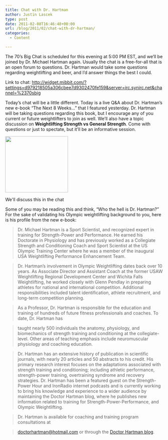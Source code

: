 ```yaml
---
title: Chat with Dr. Hartman
author: Justin Lascek
type: post
date: 2011-02-08T16:46:48+00:00
url: /blog/2011/02/chat-with-dr-hartman/
categories:
  - Content

---
```

The 70&#8217;s Big Chat is scheduled for this evening at 5:00 PM EST, and we&#8217;ll be joined by Dr. Michael Hartman again. Usually the chat is a free-for-all that is an open forum to questions. Dr. Hartman would take some questions regarding weightlifting and beer, and I&#8217;d answer things the best I could.
  
Link to chat: http://widget.mibbit.com/?settings=d979218505a306cbee7d9302470fe159&server=irc.synirc.net&channel=%2370sbig
  

  
Today&#8217;s chat will be a little different. Today is a live Q&A about Dr. Hartman&#8217;s new e-book &#8220;The Next 8 Weeks&#8230;&#8221; that I featured yesterday. Dr. Hartman will be taking questions regarding this book, but I encourage any of you current or future weightlifters to join as well. We&#8217;ll also have a topic discussion on **Weightlifting Strength vs General Strength**. Come with questions or just to spectate, but it&#8217;ll be an informative session.
  

  


<div id="attachment_3583" style="width: 210px" class="wp-caption aligncenter">
  <a href="/2011/02/paperbackstack-1.jpg"><img aria-describedby="caption-attachment-3583" data-attachment-id="3583" data-permalink="/blog/2011/02/chat-with-dr-hartman/paperbackstack-1/" data-orig-file="/2011/02/paperbackstack-1.jpg" data-orig-size="200,179" data-comments-opened="1" data-image-meta="{&quot;aperture&quot;:&quot;0&quot;,&quot;credit&quot;:&quot;&quot;,&quot;camera&quot;:&quot;&quot;,&quot;caption&quot;:&quot;&quot;,&quot;created_timestamp&quot;:&quot;0&quot;,&quot;copyright&quot;:&quot;&quot;,&quot;focal_length&quot;:&quot;0&quot;,&quot;iso&quot;:&quot;0&quot;,&quot;shutter_speed&quot;:&quot;0&quot;,&quot;title&quot;:&quot;&quot;}" data-image-title="paperbackstack (1)" data-image-description="" data-medium-file="/2011/02/paperbackstack-1.jpg" data-large-file="/2011/02/paperbackstack-1.jpg" src="/2011/02/paperbackstack-1.jpg" alt="" title="paperbackstack (1)" width="200" height="179" class="size-full wp-image-3583" /></a>
  
  <p id="caption-attachment-3583" class="wp-caption-text">
    We'll discuss this in the chat
  </p>
</div>


  

  
Some of you may be reading this and think, &#8220;Who the hell is Dr. Hartman?&#8221; For the sake of validating his Olympic weightlifting background to you, here is his profile from the new e-book:

> Dr. Michael Hartman is a Sport Scientist, and recognized expert in training for Strength-Power and Performance. He earned his Doctorate in Physiology and has previously worked as a Collegiate Strength and Conditioning Coach and Sport Scientist at the US Olympic Training Center where he was a member of the inaugural USA Weightlifting Performance Enhancement Team.
  
> 
  
> Dr. Hartman&#8217;s involvement in Olympic Weightlifting dates back over 10 years. As Associate Director and Assistant Coach at the former USAW Weightlifting Regional Development Center and Wichita Falls Weightlifting, he worked closely with Glenn Pendlay in preparing athletes for national and international competition. Additional responsibilities included talent identification, athlete recruitment, and long-term competition planning.
  
> 
  
> As a Professor, Dr. Hartman is responsible for the education and training of hundreds of future fitness professionals and coaches. To date, Dr. Hartman has
  
> taught nearly 500 individuals the anatomy, physiology, and biomechanics of strength training and conditioning at the collegiate-level. Other areas of teaching emphasis include neuromuscular physiology and coaching education.
  
> 
  
> Dr. Hartman has an extensive history of publication in scientific journals, with nearly 20 articles and 50 abstracts to his credit. His primary research interest focuses on the adaptations associated with strength training and conditioning; including athletic performance, strength-power training, overtraining syndrome and recovery strategies. Dr. Hartman has been a featured guest on the Strength-Power Hour and IronRadio internet podcasts and is currently working to bring his knowledge and experience to a wider audience by maintaining the Doctor Hartman blog, where he publishes new information related to training for Strength-Power-Performance, and Olympic Weightlifting.
  
> 
  
> Dr. Hartman is available for coaching and training program consultations at
  
> <doctorhartman@hotmail.com> or through the [Doctor Hartman blog][1].

 [1]: http://doctorhartman.blogspot.com/
